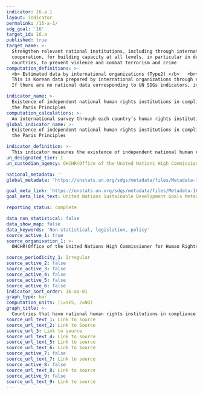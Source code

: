 ```yaml
---
indicator: 16.a.1
layout: indicator
permalink: /16-a-1/
sdg_goal: '16'
target_id: 16.a
published: true
target_name: >-
  Strengthen relevant national institutions, including through international
  cooperation, for building capacity at all levels, in particular in developing
  countries, to prevent violence and combat terrorism and crime
computation_definitions: >-
  <b> Estimated data by international organizations (Type2) </b>   <br>
  This is Korean data prepared by international organizations through estimation and modeling. <br>
  If there are no national data corresponding to UN SDGs indicators, international data are available for monitoring.

indicator_name: >-
  Existence of independent national human rights institutions in compliance with
  the Paris Principles
computation_calculations: >-
  An international survey through each country’s human rights institutions
global_indicator_name: >-
  Existence of independent national human rights institutions in compliance with
  the Paris Principles

indicator_definition: >-
  This indicator measures the existence of independent national human rights institutions in compliance with the Paris Principles adopted by the General Assembly (resolution 48/134) based on the rules of procedure of the Global Alliance of National Human Rights Institutions
un_designated_tier: I
un_custodian_agency: OHCHR(Office of the United Nations High Commissioner for Human Rights) 

national_metadata: ''
global_metadata: 'https://unstats.un.org/sdgs/metadata/files/Metadata-16-0A-01.pdf'

goal_meta_link: 'https://unstats.un.org/sdgs/metadata/files/Metadata-16-0A-01.pdf'
goal_meta_link_text: United Nations Sustainable Development Goals Metadata (PDF 224 KB)

reporting_status: complete

data_non_statistical: false
data_show_map: false
data_keywords: 'Non-statistical, legislation, policy'
source_active_1: true
source_organisation_1: >- 
  OHCHR(Office of the United Nations High Commissioner for Human Rights) 

source_periodicity_1: Irregular
source_active_2: false
source_active_3: false
source_active_4: false
source_active_5: false
source_active_6: false
indicator_sort_order: 16-aa-01
graph_type: bar
computation_units: (1=YES, 2=NO)
graph_title: >-
  Countries that have national human rights institutions in compliance with the Paris Principles
source_url_text_1: Link to source
source_url_text_2: Link to Source
source_url_3: Link to source
source_url_text_4: Link to source
source_url_text_5: Link to source
source_url_text_6: Link to source
source_active_7: false
source_url_text_7: Link to source
source_active_8: false
source_url_text_8: Link to source
source_active_9: false
source_url_text_9: Link to source
---
```

